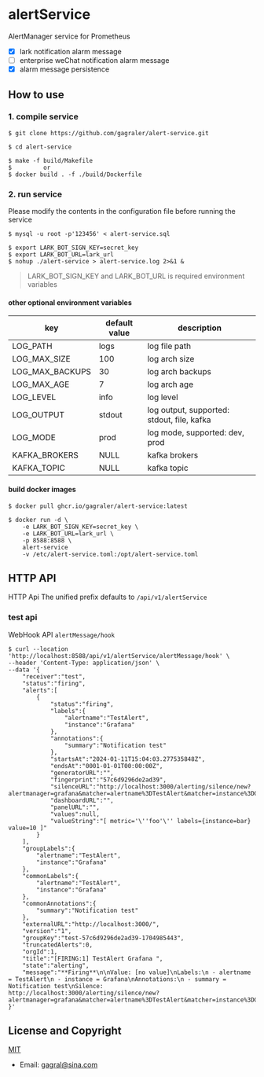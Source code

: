 # alertService
AlertManager service for Prometheus

 - [x] lark notification alarm message
 - [ ] enterprise weChat notification alarm message
 - [x] alarm message persistence

## How to use
### 1. compile service
```shell
$ git clone https://github.com/gagraler/alert-service.git

$ cd alert-service

$ make -f build/Makefile 
$         or 
$ docker build . -f ./build/Dockerfile
```

### 2. run service
Please modify the contents in the configuration file before running the service

```shell
$ mysql -u root -p'123456' < alert-service.sql

$ export LARK_BOT_SIGN_KEY=secret_key
$ export LARK_BOT_URL=lark_url
$ nohup ./alert-service > alert-service.log 2>&1 &
```

> LARK_BOT_SIGN_KEY and LARK_BOT_URL is required environment variables

#### other optional environment variables
| key             | default value | description                                |
|-----------------|---------------|--------------------------------------------|
| LOG_PATH        | logs          | log file path                              |
| LOG_MAX_SIZE    | 100           | log arch size                              |
| LOG_MAX_BACKUPS | 30            | log arch backups                           |
| LOG_MAX_AGE     | 7             | log arch age                               |
| LOG_LEVEL       | info          | log level                                  |
| LOG_OUTPUT      | stdout        | log output, supported: stdout, file, kafka |
| LOG_MODE        | prod          | log mode, supported: dev, prod             |
| KAFKA_BROKERS   | NULL          | kafka brokers                              |
| KAFKA_TOPIC     | NULL          | kafka topic                                |

#### build docker images
```shell
$ docker pull ghcr.io/gagraler/alert-service:latest

$ docker run -d \
    -e LARK_BOT_SIGN_KEY=secret_key \
    -e LARK_BOT_URL=lark_url \
    -p 8588:8588 \
    alert-service
    -v /etc/alert-service.toml:/opt/alert-service.toml
```

## HTTP API
HTTP Api The unified prefix defaults to `/api/v1/alertService`

### test api
WebHook API `alertMessage/hook`
```shell
$ curl --location 'http://localhost:8588/api/v1/alertService/alertMessage/hook' \
--header 'Content-Type: application/json' \
--data '{
    "receiver":"test",
    "status":"firing",
    "alerts":[
        {
            "status":"firing",
            "labels":{
                "alertname":"TestAlert",
                "instance":"Grafana"
            },
            "annotations":{
                "summary":"Notification test"
            },
            "startsAt":"2024-01-11T15:04:03.277535848Z",
            "endsAt":"0001-01-01T00:00:00Z",
            "generatorURL":"",
            "fingerprint":"57c6d9296de2ad39",
            "silenceURL":"http://localhost:3000/alerting/silence/new?alertmanager=grafana&matcher=alertname%3DTestAlert&matcher=instance%3DGrafana",
            "dashboardURL":"",
            "panelURL":"",
            "values":null,
            "valueString":"[ metric='\''foo'\'' labels={instance=bar} value=10 ]"
        }
    ],
    "groupLabels":{
        "alertname":"TestAlert",
        "instance":"Grafana"
    },
    "commonLabels":{
        "alertname":"TestAlert",
        "instance":"Grafana"
    },
    "commonAnnotations":{
        "summary":"Notification test"
    },
    "externalURL":"http://localhost:3000/",
    "version":"1",
    "groupKey":"test-57c6d9296de2ad39-1704985443",
    "truncatedAlerts":0,
    "orgId":1,
    "title":"[FIRING:1] TestAlert Grafana ",
    "state":"alerting",
    "message":"**Firing**\n\nValue: [no value]\nLabels:\n - alertname = TestAlert\n - instance = Grafana\nAnnotations:\n - summary = Notification test\nSilence: http://localhost:3000/alerting/silence/new?alertmanager=grafana&matcher=alertname%3DTestAlert&matcher=instance%3DGrafana\n"
}'
```

## License and Copyright
[MIT](https://choosealicense.com/licenses/mit/)

- Email: gagral@sina.com
